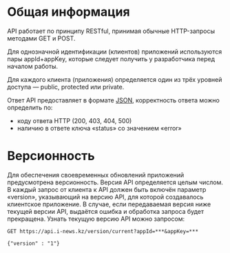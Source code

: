 Общая информация
================

API работает по принципу RESTful, принимая обычные HTTP-запросы методами GET и POST.

Для однозначной идентификации (клиентов) приложений используются пары appId+appKey, которые следует получить у разработчика перед началом работы.

Для каждого клиента (приложения) определяется один из трёх уровней доступа — public, protected или private.

Ответ API предоставляет в формате [JSON](http://ru.wikipedia.org/wiki/JSON), корректность ответа можно определить по:

 * коду ответа HTTP (200, 403, 404, 500)
 * наличию в ответе ключа «status» со значением «error»

Версионность
============

Для обеспечения своевременных обновлений приложений предусмотрена версионность. Версия API определяется целым числом. В каждый запрос от клиента к API должен быть включён параметр «version», указывающий на версию API, для которой создавалось клиентское приложение. В случае, если передаваемая версия ниже текущей версии API, выдаётся ошибка и обработка запроса будет прекращена. Узнать текущую версию API можно запросом:

```
GET https://api.i-news.kz/version/current?appId=***&appKey=***
```

```
{"version" : "1"}
```